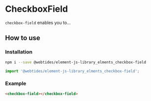 # CheckboxField

`checkbox-field` enables you to...

## How to use

### Installation

```sh
npm i --save @webtides/element-js-library_elments_checkbox-field
```

```js
import '@webtides/element-js-library_elments_checkbox-field';
```

### Example

```html
<checkbox-field></checkbox-field>
```
